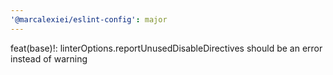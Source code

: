```yaml
---
'@marcalexiei/eslint-config': major
---
```


feat(base)!: linterOptions.reportUnusedDisableDirectives should be an error instead of warning
